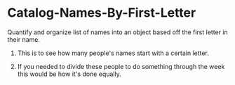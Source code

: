 # Catalog-Names-By-First-Letter
Quantify and organize list of names into an object based off the first letter in their name.

1.  This is to see how many people's names start with a certain letter.

2.  If you needed to divide these people to do something through the week this would be how it's done equally.
